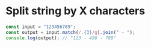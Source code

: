 # Split string by X characters

```js
const input = "123456789";
const output = input.match(/.{3}/g).join(" - ");
console.log(output); // "123 - 456 - 789"
```
